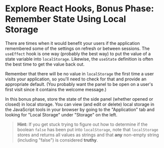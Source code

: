 # Explore React Hooks, Bonus Phase: Remember State Using Local Storage

There are times when it would benefit your users if the application remembered
some of the settings on refresh or between sessions. The `useEffect` hook is one
way (probably the best way) to put the value of a state variable into
`localStorage`. Likewise, the `useState` definition is often the best time to
get the value back out.

Remember that there will be no value in `localStorage` the first time a user
visits your application, so you'll need to check for that and provide an
appropriate default. (You probably want the panel to be open on a user's first
visit since it contains the welcome message.)

In this bonus phase, store the state of the side panel (whether opened or
closed) in local storage. You can view (and edit or delete) local storage in the
JavaScript tools in your browser by going to the "Application" tab and looking
for "Local Storage" under "Storage" on the left.

> **Hint:** If you get stuck trying to figure out how to determine if the
> boolean `false` has been put into `localStorage`, note that `localStorage`
> stores and returns all values as strings and that **any** non-empty string
> (including "false") is considered **truthy**.
